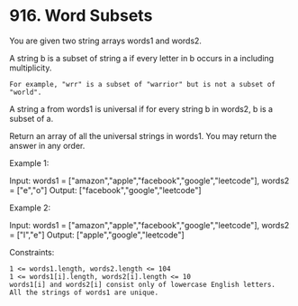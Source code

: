 # 916. Word Subsets

You are given two string arrays words1 and words2.

A string b is a subset of string a if every letter in b occurs in a including multiplicity.

    For example, "wrr" is a subset of "warrior" but is not a subset of "world".

A string a from words1 is universal if for every string b in words2, b is a subset of a.

Return an array of all the universal strings in words1. You may return the answer in any order.

 

Example 1:

Input: words1 = ["amazon","apple","facebook","google","leetcode"], words2 = ["e","o"]
Output: ["facebook","google","leetcode"]

Example 2:

Input: words1 = ["amazon","apple","facebook","google","leetcode"], words2 = ["l","e"]
Output: ["apple","google","leetcode"]

 

Constraints:

    1 <= words1.length, words2.length <= 104
    1 <= words1[i].length, words2[i].length <= 10
    words1[i] and words2[i] consist only of lowercase English letters.
    All the strings of words1 are unique.


